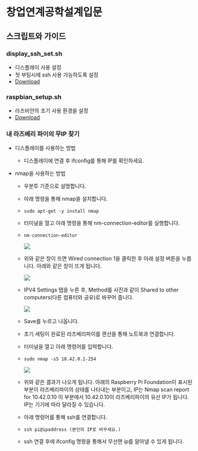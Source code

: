 # 창업연계공학설계입문

## 스크립트와 가이드

### display_ssh_set.sh

- 디스플레이 사용 설정
- 첫 부팅시에 ssh 사용 가능하도록 설정
- [Download](https://drive.google.com/open?id=1bOmllDNR1gwyJuFK4PyXRwxhVASZbF2B)



### raspbian_setup.sh

- 라즈비안의 초기 사용 환경을 설정
- [Download](https://drive.google.com/open?id=1u4tGgpKT1mwXKfXlY86JYsthGDx4YvjM)



### 내 라즈베리 파이의 무IP 찾기

- 디스플레이를 사용하는 방법

  - 디스플레이에 연결 후 ifconfig를 통해 IP를 확인하세요.

- nmap을 사용하는 방법 

  - 우분투 기준으로 설명합니다.

  - 아래 명령을 통해 nmap을 설치합니다.

  - ```shell
    sudo apt-get -y install nmap
    ```

  - 터미널을 열고 아래 명령을 통해 nm-connection-editor를 실행합니다.

  - ```shell
    nm-connection-editor
    ```

    ![](http://drive.google.com/uc?export=view&id=1nhaJoV7r5aUKvS174r_hE05bJYLpMRng)



  - 위와 같은 창이 뜨면 Wired connection 1을 클릭한 후 아래 설정 버튼을 누릅니다. 아래와 같은 창이 뜨게 됩니다.

    ![](http://drive.google.com/uc?export=view&id=1gZNF1X5CNF4rW0sw-Z_-KHqVpzHgEebL)



  - IPV4 Settings 탭을 누른 후, Method를 사진과 같이 Shared to other computers(다른 컴퓨터와 공유)로 바꾸어 줍니다.

    ![](http://drive.google.com/uc?export=view&id=1q5SmX5ZgPNhlzZ-tEVsrOCCtg6awrf4a)

  - Save를 누르고 나옵니다. 

  - 초기 세팅이 완료된 라즈베리파이를 랜선을 통해 노트북과 연결합니다.

  - 터미널을 열고 아래 명령어를 입력합니다.

  - ```shell
    sudo nmap -sS 10.42.0.1-254
    ```

    ![](http://drive.google.com/uc?export=view&id=1GY_Tv2gm_LecHNnk9FZVnIYtG-uSlv7Y)

  - 위와 같은 결과가 나오게 됩니다. 아래의 Raspberry Pi Foundation이 표시된 부분이 라즈베리파이의 상태를 나타내는 부분이고, IP는 Nmap scan report for 10.42.0.10 이 부분에서 10.42.0.10이 라즈베리파이의 유선 IP가 됩니다. IP는 기기에 따라 달라질 수 있습니다.

  - 아래 명령어를 통해 ssh를 연결합니다.

  - ```shell
    ssh pi@ipaddress (본인의 IP로 바꾸세요.)
    ```

  - ssh 연결 후에 ifconfig 명령을 통해서 무선랜 ip를 알아낼 수 있게 됩니다.